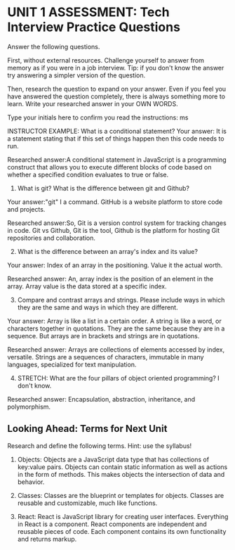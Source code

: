 # UNIT 1 ASSESSMENT: Tech Interview Practice Questions

Answer the following questions.

First, without external resources. Challenge yourself to answer from memory as if you were in a job interview. Tip: if you don't know the answer try answering a simpler version of the question.

Then, research the question to expand on your answer. Even if you feel you have answered the question completely, there is always something more to learn. Write your researched answer in your OWN WORDS.

Type your initials here to confirm you read the instructions: ms

INSTRUCTOR EXAMPLE: What is a conditional statement? 
Your answer: It is a statement stating that if this set of things happen then this code needs to run.


Researched answer:A conditional statement in JavaScript is a programming construct that allows you to execute different blocks of code based on whether a specified condition evaluates to true or false.

1. What is git? What is the difference between git and Github? 


Your answer:"git" I a command. GitHub is a website platform to store code and projects.

Researched answer:So, Git is a version control system for tracking changes in code. Git vs Github, Git is the tool, Github is the platform for hosting Git repositories and collaboration.

2. What is the difference between an array's index and its value?

Your answer: Index of an array in the positioning. Value it the actual worth.

Researched answer: An, array index is the position of an element in the array. Array value is the data stored at a specific index.

3. Compare and contrast arrays and strings. Please include ways in which they are the same and ways in which they are different.

Your answer: Array is like a list in a certain order. A string is like a word, or characters together in quotations. They are the same because they are in a sequence. But arrays are in brackets and strings are in quotations. 

Researched answer: Arrays are collections of elements accessed by index, versatile. Strings are a sequences of characters, immutable in many languages, specialized for text manipulation.

4. STRETCH: What are the four pillars of object oriented programming? I don't know.

Researched answer:  Encapsulation, abstraction, inheritance, and polymorphism.

## Looking Ahead: Terms for Next Unit

Research and define the following terms. Hint: use the syllabus!

1. Objects: Objects are a JavaScript data type that has collections of key:value pairs. Objects can contain static information as well as actions in the form of methods. This makes objects the intersection of data and behavior.

2. Classes: Classes are the blueprint or templates for objects. Classes are reusable and customizable, much like functions.

3. React: React is JavaScript library for creating user interfaces. Everything in React is a component. React components are independent and reusable pieces of code. Each component contains its own functionality and returns markup.
